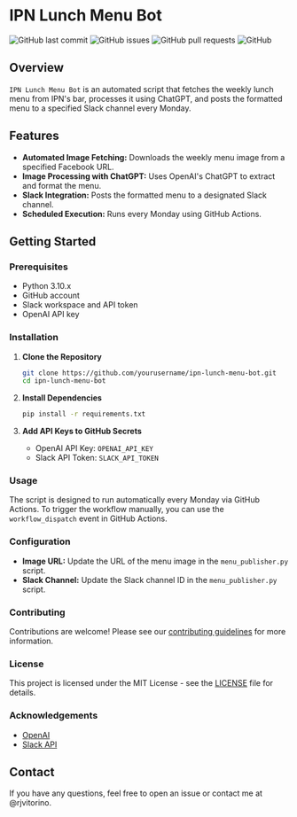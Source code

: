 # IPN Lunch Menu Bot

![GitHub last commit](https://img.shields.io/github/last-commit/rjvitorino/ipn-lunch-menu-bot)
![GitHub issues](https://img.shields.io/github/issues/rjvitorino/ipn-lunch-menu-bot)
![GitHub pull requests](https://img.shields.io/github/issues-pr/rjvitorino/ipn-lunch-menu-bot)
![GitHub](https://img.shields.io/github/license/rjvitorino/ipn-lunch-menu-bot)

## Overview

`IPN Lunch Menu Bot` is an automated script that fetches the weekly lunch menu from IPN's bar, processes it using ChatGPT, and posts the formatted menu to a specified Slack channel every Monday.

## Features

- **Automated Image Fetching:** Downloads the weekly menu image from a specified Facebook URL.
- **Image Processing with ChatGPT:** Uses OpenAI's ChatGPT to extract and format the menu.
- **Slack Integration:** Posts the formatted menu to a designated Slack channel.
- **Scheduled Execution:** Runs every Monday using GitHub Actions.

## Getting Started

### Prerequisites

- Python 3.10.x
- GitHub account
- Slack workspace and API token
- OpenAI API key

### Installation

1. **Clone the Repository**
    ```sh
    git clone https://github.com/yourusername/ipn-lunch-menu-bot.git
    cd ipn-lunch-menu-bot
    ```

2. **Install Dependencies**
    ```sh
    pip install -r requirements.txt
    ```

3. **Add API Keys to GitHub Secrets**
   - OpenAI API Key: `OPENAI_API_KEY`
   - Slack API Token: `SLACK_API_TOKEN`

### Usage

The script is designed to run automatically every Monday via GitHub Actions. To trigger the workflow manually, you can use the `workflow_dispatch` event in GitHub Actions.

### Configuration

- **Image URL:** Update the URL of the menu image in the `menu_publisher.py` script.
- **Slack Channel:** Update the Slack channel ID in the `menu_publisher.py` script.

### Contributing

Contributions are welcome! Please see our [contributing guidelines](CONTRIBUTING.md) for more information.

### License

This project is licensed under the MIT License - see the [LICENSE](LICENSE) file for details.

### Acknowledgements

- [OpenAI](https://openai.com/)
- [Slack API](https://api.slack.com/)

## Contact

If you have any questions, feel free to open an issue or contact me at @rjvitorino.

